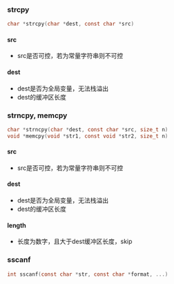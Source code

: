 ### strcpy
```c
char *strcpy(char *dest, const char *src)
```

#### src
- src是否可控，若为常量字符串则不可控
#### dest
- dest是否为全局变量，无法栈溢出
- dest的缓冲区长度

### strncpy, memcpy
```c
char *strncpy(char *dest, const char *src, size_t n)
void *memcpy(void *str1, const void *str2, size_t n)
```
#### src
- src是否可控，若为常量字符串则不可控
#### dest
- dest是否为全局变量，无法栈溢出
- dest的缓冲区长度
#### length
- 长度为数字，且大于dest缓冲区长度，skip
### sscanf
```c
int sscanf(const char *str, const char *format, ...)
```
